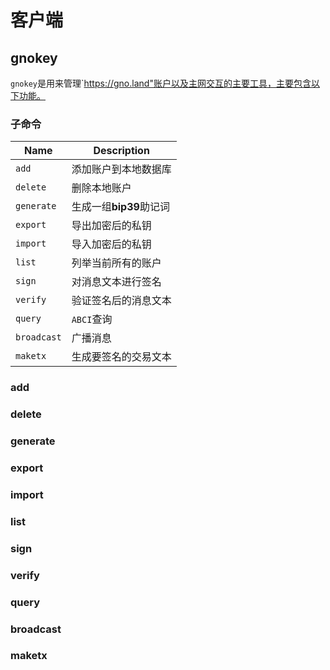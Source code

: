# 客户端

## gnokey
`gnokey`是用来管理`https://gno.land"账户以及主网交互的主要工具，主要包含以下功能。

### 子命令

Name        |Description
---         |---
`add`       | 添加账户到本地数据库
`delete`    | 删除本地账户
`generate`  | 生成一组**bip39**助记词
`export`    | 导出加密后的私钥
`import`    | 导入加密后的私钥
`list`      | 列举当前所有的账户
`sign`      | 对消息文本进行签名
`verify`    | 验证签名后的消息文本
`query`     | `ABCI`查询
`broadcast` | 广播消息
`maketx`    | 生成要签名的交易文本

### add
### delete
### generate
### export
### import
### list
### sign
### verify
### query
### broadcast
### maketx


